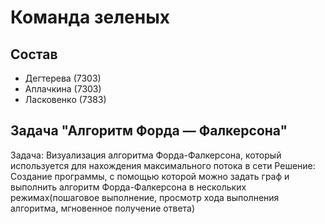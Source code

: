 # Команда зеленых

## Состав

* Дегтерева (7303)
* Аплачкина (7303)
* Ласковенко (7383)

## Задача "Алгоритм Форда — Фалкерсона"

Задача: 
Визуализация алгоритма Форда-Фалкерсона, который используется для нахождения максимального потока в сети
Решение:
Создание программы, с помощью которой можно задать граф и выполнить алгоритм Форда-Фалкерсона в нескольких режимах(пошаговое выполнение, просмотр хода выполнения алгоритма, мгновенное получение ответа)
